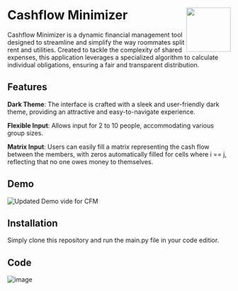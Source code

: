 # Cashflow Minimizer <img align="right" width="100" height="100" src="https://cdn-icons-png.flaticon.com/512/3490/3490810.png">


Cashflow Minimizer is a dynamic financial management tool designed to streamline and simplify the way roommates split rent and utilities. Created to tackle the complexity of shared expenses, this application leverages a specialized algorithm to calculate individual obligations, ensuring a fair and transparent distribution.


## Features

**Dark Theme**: The interface is crafted with a sleek and user-friendly dark theme, providing an attractive and easy-to-navigate experience.

**Flexible Input**: Allows input for 2 to 10 people, accommodating various group sizes.

**Matrix Input**: Users can easily fill a matrix representing the cash flow between the members, with zeros automatically filled for cells where i == j, reflecting that no one owes money to themselves.


## Demo
![Updated Demo vide for CFM](https://github.com/skalidindi53/CashFlowMinimizer/assets/94879708/c035f09a-607b-4571-897b-7c190c9a022e)




## Installation

Simply clone this repository and run the main.py file in your code editior.
    
## Code
![image](https://github.com/skalidindi53/CashFlowMinimizer/assets/94879708/19b8518f-c10c-4aaf-baff-22a645d51c47)

